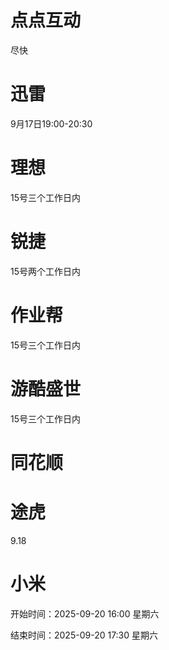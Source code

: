 # 点点互动
尽快


# 迅雷
9月17日19:00-20:30

# 理想
15号三个工作日内

# 锐捷
15号两个工作日内

# 作业帮
15号三个工作日内

# 游酷盛世
15号三个工作日内


# 同花顺

# 途虎
9.18

# 小米
开始时间：2025-09-20 16:00 星期六

结束时间：2025-09-20 17:30 星期六
<!--stackedit_data:
eyJoaXN0b3J5IjpbLTExMDU3NTk3MDgsLTIwMDQ0MDczMDIsLT
IxNDA5MDQxNjMsLTczNzI2Mzc2NSwxMzY4MDIzOTIxLDcxODgx
ODU5NCwtMjA1NTg1ODIzNSwxNTU3NjM2MjM3LC0yNTAwMjEyNj
EsMjA4MzUyNzE5LC0xMjM1NTU2Njk1LDE0MDc0MDUxMDUsMTM1
NzI2NDQ2Ml19
-->